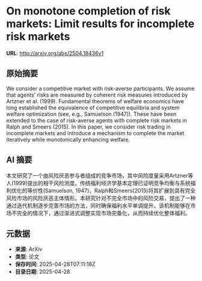 # On monotone completion of risk markets: Limit results for incomplete risk markets

**URL**: http://arxiv.org/abs/2504.18436v1

## 原始摘要

We consider a competitive market with risk-averse participants. We assume
that agents' risks are measured by coherent risk measures introduced by Artzner
et al. (1999). Fundamental theorems of welfare economics have long established
the equivalence of competitive equilibria and system welfare optimization (see,
e.g., Samuelson (1947)). These have been extended to the case of risk-averse
agents with complete risk markets in Ralph and Smeers (2015). In this paper, we
consider risk trading in incomplete markets and introduce a mechanism to
complete the market iteratively while monotonically enhancing welfare.


## AI 摘要

本文研究了一个由风险厌恶参与者组成的竞争市场，其中风险度量采用Artzner等人(1999)提出的相干风险测度。传统福利经济学基本定理已证明竞争均衡与系统福利优化的等价性(Samuelson, 1947)，Ralph和Smeers(2015)将其扩展到具有完全风险市场的风险厌恶主体情形。本研究针对不完全市场中的风险交易，提出了一种通过迭代机制逐步完善市场的方法，同时确保福利水平单调提升。该机制能够在市场不完全的情况下，通过渐进式调整实现市场完备化，从而持续优化整体福利。

## 元数据

- **来源**: ArXiv
- **类型**: 论文
- **保存时间**: 2025-04-28T07:11:18Z
- **目录日期**: 2025-04-28
